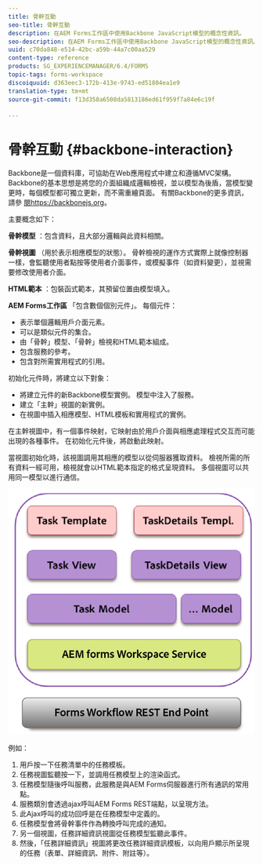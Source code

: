 ```yaml
---
title: 骨幹互動
seo-title: 骨幹互動
description: 在AEM Forms工作區中使用Backbone JavaScript模型的概念性資訊。
seo-description: 在AEM Forms工作區中使用Backbone JavaScript模型的概念性資訊。
uuid: c70da848-e514-42bc-a59b-44a7c00aa529
content-type: reference
products: SG_EXPERIENCEMANAGER/6.4/FORMS
topic-tags: forms-workspace
discoiquuid: d363eec3-172b-413e-9743-ed51804ea1e9
translation-type: tm+mt
source-git-commit: f13d358a6508da5813186ed61f959f7a84e6c19f

---
```



# 骨幹互動 {#backbone-interaction}

Backbone是一個資料庫，可協助在Web應用程式中建立和遵循MVC架構。 Backbone的基本思想是將您的介面組織成邏輯檢視，並以模型為後盾，當模型變更時，每個模型都可獨立更新，而不需重繪頁面。 有關Backbone的更多資訊，請參 [閱https://backbonejs.org](https://backbonejs.org/)。

主要概念如下：

**骨幹模型** ：包含資料，且大部分邏輯與此資料相關。

**骨幹視圖** （用於表示相應模型的狀態）。 骨幹檢視的運作方式實際上就像控制器一樣，會監聽使用者點按等使用者介面事件，或模擬事件（如資料變更），並視需要修改使用者介面。

**HTML範本** ：包裝函式範本，其預留位置由模型填入。

**AEM Forms工作區** 「包含數個個別元件」。 每個元件：

* 表示單個邏輯用戶介面元素。
* 可以是類似元件的集合。
* 由「骨幹」模型、「骨幹」檢視和HTML範本組成。
* 包含服務的參考。
* 包含對所需實用程式的引用。

初始化元件時，將建立以下對象：

* 將建立元件的新Backbone模型實例。 模型中注入了服務。
* 建立「主幹」視圖的新實例。
* 在視圖中插入相應模型、HTML模板和實用程式的實例。

在主幹視圖中，有一個事件映射，它映射由於用戶介面與相應處理程式交互而可能出現的各種事件。 在初始化元件後，將啟動此映射。

當視圖初始化時，該視圖調用其相應的模型以從伺服器獲取資料。 檢視所需的所有資料一經可用，檢視就會以HTML範本指定的格式呈現資料。 多個視圖可以共用同一模型以進行通信。

![](do-not-localize/aem_forms_workflow.png)

例如：

1. 用戶按一下任務清單中的任務模板。
1. 任務視圖監聽按一下，並調用任務模型上的渲染函式。
1. 任務模型隨後呼叫服務，此服務是與AEM Forms伺服器進行所有通訊的常用點。
1. 服務類別會透過ajax呼叫AEM Forms REST端點，以呈現方法。
1. 此Ajax呼叫的成功回呼是在任務模型中定義的。
1. 任務模型會將骨幹事件作為轉換呼叫完成的通知。
1. 另一個視圖，任務詳細資訊視圖從任務模型監聽此事件。
1. 然後，「任務詳細資訊」視圖將更改任務詳細資訊模板，以向用戶顯示所呈現的任務（表單、詳細資訊、附件、附註等）。

